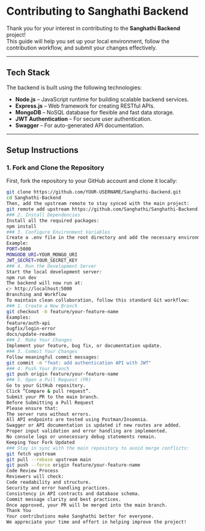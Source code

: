 # Contributing to Sanghathi Backend

Thank you for your interest in contributing to the **Sanghathi Backend** project!  
This guide will help you set up your local environment, follow the contribution workflow, and submit your changes effectively.

---

## Tech Stack

The backend is built using the following technologies:

- **Node.js** – JavaScript runtime for building scalable backend services.  
- **Express.js** – Web framework for creating RESTful APIs.  
- **MongoDB** – NoSQL database for flexible and fast data storage.  
- **JWT Authentication** – For secure user authentication.  
- **Swagger** – For auto-generated API documentation.

---

## Setup Instructions

### 1. Fork and Clone the Repository

First, fork the repository to your GitHub account and clone it locally:

```bash
git clone https://github.com/YOUR-USERNAME/Sanghathi-Backend.git
cd Sanghathi-Backend
Then, add the upstream remote to stay synced with the main project:
git remote add upstream https://github.com/Sanghathi/Sanghathi-Backend.git
### 2. Install Dependencies
Install all the required packages:
npm install
### 3. Configure Environment Variables
Create a .env file in the root directory and add the necessary environment variables (refer to .env.example or the README for details).
Example:
PORT=5000
MONGODB_URI=YOUR_MONGO_URI
JWT_SECRET=YOUR_SECRET_KEY
### 4. Run the Development Server
Start the local development server:
npm run dev
The backend will now run at:
👉 http://localhost:5000
Branching and Workflow
To maintain clean collaboration, follow this standard Git workflow:
### 1. Create a New Branch
git checkout -b feature/your-feature-name
Examples:
feature/auth-api
bugfix/login-error
docs/update-readme
### 2. Make Your Changes
Implement your feature, bug fix, or documentation update.
### 3. Commit Your Changes
Follow meaningful commit messages:
git commit -m "feat: add authentication API with JWT"
### 4. Push Your Branch
git push origin feature/your-feature-name
### 5. Open a Pull Request (PR)
Go to your GitHub repository.
Click “Compare & pull request”.
Submit your PR to the main branch.
Before Submitting a Pull Request
Please ensure that:
The server runs without errors.
All API endpoints are tested using Postman/Insomnia.
Swagger or API documentation is updated if new routes are added.
Proper input validation and error handling are implemented.
No console logs or unnecessary debug statements remain.
Keeping Your Fork Updated
### Stay in sync with the main repository to avoid merge conflicts:
git fetch upstream
git pull --rebase upstream main
git push --force origin feature/your-feature-name
Code Review Process
Reviewers will check:
Code readability and structure.
Security and error handling practices.
Consistency in API contracts and database schema.
Commit message clarity and best practices.
Once approved, your PR will be merged into the main branch. 
Thank You 
Your contributions make Sanghathi better for everyone.
We appreciate your time and effort in helping improve the project!